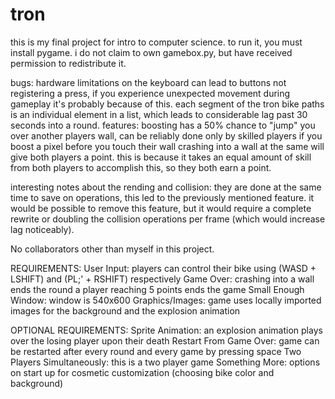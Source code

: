 # tron
this is my final project for intro to computer science.
to run it, you must install pygame.
i do not claim to own gamebox.py, but have received permission to redistribute it.

bugs:
    hardware limitations on the keyboard can lead to buttons not registering a press, if you experience unexpected movement during gameplay it's probably because of this.
    each segment of the tron bike paths is an individual element in a list, which leads to considerable lag past 30 seconds into a round.
features:
    boosting has a 50% chance to "jump" you over another players wall, can be reliably done only by skilled players if you boost a pixel before you touch their wall
    crashing into a wall at the same will give both players a point. this is because it takes an equal amount of skill from both players to accomplish this, so they both earn a point.

interesting notes about the rending and collision: they are done at the same time to save on operations, this led to the previously mentioned feature. it would be possible to remove this feature, but it would require a complete rewrite or doubling the collision operations per frame (which would increase lag noticeably).


No collaborators other than myself in this project.

REQUIREMENTS:
User Input:
    players can control their bike using (WASD + LSHIFT) and (PL;' + RSHIFT) respectively
Game Over:
    crashing into a wall ends the round
    a player reaching 5 points ends the game
Small Enough Window:
    window is 540x600
Graphics/Images:
    game uses locally imported images for the background and the explosion animation

OPTIONAL REQUIREMENTS:
Sprite Animation:
    an explosion animation plays over the losing player upon their death
Restart From Game Over:
    game can be restarted after every round and every game by pressing space
Two Players Simultaneously:
    this is a two player game
Something More:
    options on start up for cosmetic customization (choosing bike color and background)
